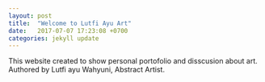 ```yaml
---
layout: post
title:  "Welcome to Lutfi Ayu Art"
date:   2017-07-07 17:23:08 +0700
categories: jekyll update
---
```

This website created to show personal portofolio and disscusion about art. Authored by Lutfi ayu Wahyuni, Abstract Artist. 

[jekyll-docs]: http://jekyllrb.com/docs/home
[jekyll-gh]:   https://github.com/jekyll/jekyll
[jekyll-talk]: https://talk.jekyllrb.com/
